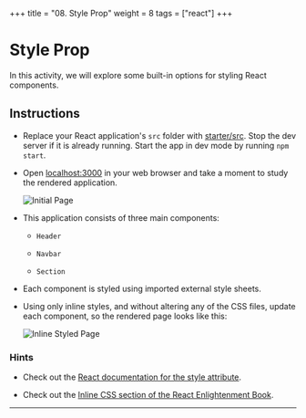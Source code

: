 +++
title = "08. Style Prop"
weight = 8
tags = ["react"] 
+++

# Style Prop

In this activity, we will explore some built-in options for styling React components.

## Instructions

* Replace your React application's `src` folder with [starter/src](starter/src). Stop the dev server if it is already running. Start the app in dev mode by running `npm start`.

* Open [localhost:3000](http://localhost:3000) in your web browser and take a moment to study the rendered application.

  ![Initial Page](images/01-InitialPage.png)

* This application consists of three main components:

  * `Header`

  * `Navbar`

  * `Section`

* Each component is styled using imported external style sheets.

* Using only inline styles, and without altering any of the CSS files, update each component, so the rendered page looks like this:

  ![Inline Styled Page](../images/02-InlineStyled.png)

### Hints

* Check out the [React documentation for the style attribute](https://facebook.github.io/react/docs/dom-elements.html#style).

* Check out the [Inline CSS section of the React Enlightenment Book](https://www.reactenlightenment.com/react-jsx/5.6.html).

---